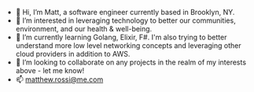 - 👋 Hi, I’m Matt, a software engineer currently based in Brooklyn, NY.
- 👀 I’m interested in leveraging technology to better our communities, environment, and our health & well-being.
- 🌱 I’m currently learning Golang, Elixir, F#. I'm also trying to better understand more low level networking concepts and leveraging other cloud providers in addition to AWS.
- 💞️ I’m looking to collaborate on any projects in the realm of my interests above - let me know!
- 📫 matthew.rossi@me.com

<!---
mjrossi/mjrossi is a ✨ special ✨ repository because its `README.md` (this file) appears on your GitHub profile.
You can click the Preview link to take a look at your changes.
--->
